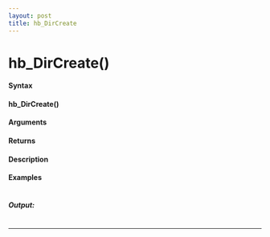```yaml
---
layout: post
title: hb_DirCreate
---
```


# hb_DirCreate()


#### Syntax

#### hb_DirCreate()

#### Arguments

#### Returns

#### Description

#### Examples

```

```

##### Output:

```

```

---